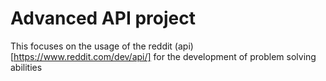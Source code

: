 #               Advanced API project
This focuses on the usage of the reddit (api)[https://www.reddit.com/dev/api/] for the development of problem solving abilities